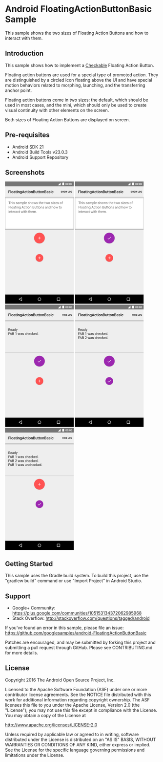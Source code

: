 
Android FloatingActionButtonBasic Sample
===================================

This sample shows the two sizes of Floating Action Buttons and
how to interact with them.

Introduction
------------

This sample shows how to implement a [Checkable][1] Floating Action Button.

Floating action buttons are used for a special type of promoted action.
They are distinguished by a circled icon floating above the UI and have
special motion behaviors related to morphing, launching, and the transferring anchor point.

Floating action buttons come in two sizes:
the default, which should be used in most cases, and the mini,
which should only be used to create visual continuity with other elements on the screen.

Both sizes of Floating Action Buttons are displayed on screen.

[1]: https://developer.android.com/reference/android/widget/Checkable.html

Pre-requisites
--------------

- Android SDK 21
- Android Build Tools v23.0.3
- Android Support Repository

Screenshots
-------------

<img src="screenshots/screenshot1.png" height="400" alt="Screenshot"/> <img src="screenshots/screenshot2.png" height="400" alt="Screenshot"/> <img src="screenshots/screenshot3.png" height="400" alt="Screenshot"/> <img src="screenshots/screenshot4.png" height="400" alt="Screenshot"/> <img src="screenshots/screenshot5.png" height="400" alt="Screenshot"/> 

Getting Started
---------------

This sample uses the Gradle build system. To build this project, use the
"gradlew build" command or use "Import Project" in Android Studio.

Support
-------

- Google+ Community: https://plus.google.com/communities/105153134372062985968
- Stack Overflow: http://stackoverflow.com/questions/tagged/android

If you've found an error in this sample, please file an issue:
https://github.com/googlesamples/android-FloatingActionButtonBasic

Patches are encouraged, and may be submitted by forking this project and
submitting a pull request through GitHub. Please see CONTRIBUTING.md for more details.

License
-------

Copyright 2016 The Android Open Source Project, Inc.

Licensed to the Apache Software Foundation (ASF) under one or more contributor
license agreements.  See the NOTICE file distributed with this work for
additional information regarding copyright ownership.  The ASF licenses this
file to you under the Apache License, Version 2.0 (the "License"); you may not
use this file except in compliance with the License.  You may obtain a copy of
the License at

http://www.apache.org/licenses/LICENSE-2.0

Unless required by applicable law or agreed to in writing, software
distributed under the License is distributed on an "AS IS" BASIS, WITHOUT
WARRANTIES OR CONDITIONS OF ANY KIND, either express or implied.  See the
License for the specific language governing permissions and limitations under
the License.
